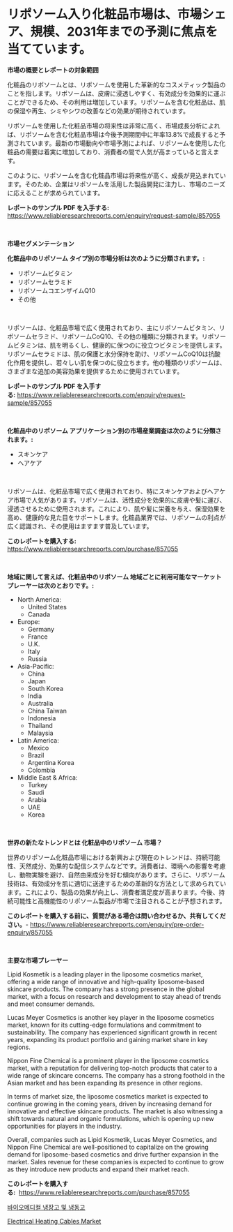 <p><h1>リポソーム入り化粧品市場は、市場シェア、規模、2031年までの予測に焦点を当てています。</h1></p><p><strong>市場の概要とレポートの対象範囲</strong></p>
<p><p>化粧品のリポソームとは、リポソームを使用した革新的なコスメティック製品のことを指します。リポソームは、皮膚に浸透しやすく、有効成分を効果的に運ぶことができるため、その利用は増加しています。リポソームを含む化粧品は、肌の保湿や再生、シミやシワの改善などの効果が期待されています。</p><p>リポソームを使用した化粧品市場の将来性は非常に高く、市場成長分析によれば、リポソームを含む化粧品市場は今後予測期間中に年率13.8%で成長すると予測されています。最新の市場動向や市場予測によれば、リポソームを使用した化粧品の需要は着実に増加しており、消費者の間で人気が高まっていると言えます。</p><p>このように、リポソームを含む化粧品市場は将来性が高く、成長が見込まれています。そのため、企業はリポソームを活用した製品開発に注力し、市場のニーズに応えることが求められています。</p></p>
<p><strong>レポートのサンプル PDF を入手する:</strong> <a href="https://www.reliableresearchreports.com/enquiry/request-sample/857055">https://www.reliableresearchreports.com/enquiry/request-sample/857055</a></p>
<p>&nbsp;</p>
<p><strong>市場セグメンテーション</strong></p>
<p><strong>化粧品中のリポソーム タイプ別の市場分析は次のように分類されます。:</strong></p>
<p><ul><li>リポソームビタミン</li><li>リポソームセラミド</li><li>リポソームコエンザイムQ10</li><li>その他</li></ul></p>
<p>&nbsp;</p>
<p><p>リポソームは、化粧品市場で広く使用されており、主にリポソームビタミン、リポソームセラミド、リポソームCoQ10、その他の種類に分類されます。リポソームビタミンは、肌を明るくし、健康的に保つのに役立つビタミンを提供します。リポソームセラミドは、肌の保護と水分保持を助け、リポソームCoQ10は抗酸化作用を提供し、若々しい肌を保つのに役立ちます。他の種類のリポソームは、さまざまな追加の美容効果を提供するために使用されています。</p></p>
<p><strong>レポートのサンプル PDF を入手する:</strong>&nbsp;<a href="https://www.reliableresearchreports.com/enquiry/request-sample/857055">https://www.reliableresearchreports.com/enquiry/request-sample/857055</a></p>
<p>&nbsp;</p>
<p><strong> 化粧品中のリポソーム アプリケーション別の市場産業調査は次のように分類されます。:</strong></p>
<p><ul><li>スキンケア</li><li>ヘアケア</li></ul></p>
<p>&nbsp;</p>
<p><p>リポソームは、化粧品市場で広く使用されており、特にスキンケアおよびヘアケア市場で人気があります。リポソームは、活性成分を効果的に皮膚や髪に運び、浸透させるために使用されます。これにより、肌や髪に栄養を与え、保湿効果を高め、健康的な見た目をサポートします。化粧品業界では、リポソームの利点が広く認識され、その使用はますます普及しています。</p></p>
<p><strong>このレポートを購入する:</strong>&nbsp; <a href="https://www.reliableresearchreports.com/purchase/857055">https://www.reliableresearchreports.com/purchase/857055</a></p>
<p>&nbsp;</p>
<p><strong>地域に関して言えば、化粧品中のリポソーム 地域ごとに利用可能なマーケットプレーヤーは次のとおりです。:</strong></p>
<p><ul>
    <li>
        North America:
        <ul>
            <li>United States</li>
            <li>Canada</li>
        </ul>
    </li>
    <li>
        Europe:
        <ul>
            <li>Germany</li>
            <li>France</li>
            <li>U.K.</li>
            <li>Italy</li>
            <li>Russia</li>
        </ul>
    </li>
    <li>
        Asia-Pacific:
        <ul>
            <li>China</li>
            <li>Japan</li>
            <li>South Korea</li>
            <li>India</li>
            <li>Australia</li>
            <li>China Taiwan</li>
            <li>Indonesia</li>
            <li>Thailand</li>
            <li>Malaysia</li>
        </ul>
    </li>
    <li>
        Latin America:
        <ul>
            <li>Mexico</li>
            <li>Brazil</li>
            <li>Argentina Korea</li>
            <li>Colombia</li>
        </ul>
    </li>
    <li>
        Middle East & Africa:
        <ul>
            <li>Turkey</li>
            <li>Saudi</li>
            <li>Arabia</li>
            <li>UAE</li>
            <li>Korea</li>
        </ul>
    </li>
    </ul></p>
<p>&nbsp;</p>
<p><strong>世界の新たなトレンドとは 化粧品中のリポソーム 市場？</strong></p>
<p><p>世界のリポソーム化粧品市場における新興および現在のトレンドは、持続可能性、天然成分、効果的な配信システムなどです。消費者は、環境への影響を考慮し、動物実験を避け、自然由来成分を好む傾向があります。さらに、リポソーム技術は、有効成分を肌に適切に送達するための革新的な方法として求められています。これにより、製品の効果が向上し、消費者満足度が高まります。今後、持続可能性と高機能性のリポソーム製品が市場で注目されることが予想されます。</p></p>
<p><strong>このレポートを購入する前に、質問がある場合は問い合わせるか、共有してください。</strong>- <a href="https://www.reliableresearchreports.com/enquiry/pre-order-enquiry/857055">https://www.reliableresearchreports.com/enquiry/pre-order-enquiry/857055</a></p>
<p>&nbsp;</p>
<p><strong>主要な市場プレーヤー</strong></p>
<p><p>Lipid Kosmetik is a leading player in the liposome cosmetics market, offering a wide range of innovative and high-quality liposome-based skincare products. The company has a strong presence in the global market, with a focus on research and development to stay ahead of trends and meet consumer demands.</p><p>Lucas Meyer Cosmetics is another key player in the liposome cosmetics market, known for its cutting-edge formulations and commitment to sustainability. The company has experienced significant growth in recent years, expanding its product portfolio and gaining market share in key regions.</p><p>Nippon Fine Chemical is a prominent player in the liposome cosmetics market, with a reputation for delivering top-notch products that cater to a wide range of skincare concerns. The company has a strong foothold in the Asian market and has been expanding its presence in other regions.</p><p>In terms of market size, the liposome cosmetics market is expected to continue growing in the coming years, driven by increasing demand for innovative and effective skincare products. The market is also witnessing a shift towards natural and organic formulations, which is opening up new opportunities for players in the industry.</p><p>Overall, companies such as Lipid Kosmetik, Lucas Meyer Cosmetics, and Nippon Fine Chemical are well-positioned to capitalize on the growing demand for liposome-based cosmetics and drive further expansion in the market. Sales revenue for these companies is expected to continue to grow as they introduce new products and expand their market reach.</p></p>
<p><strong>このレポートを購入する:</strong>&nbsp;&nbsp;<a href="https://www.reliableresearchreports.com/purchase/857055">https://www.reliableresearchreports.com/purchase/857055</a></p>
<p><p><a href="https://github.com/rsg307664904/Market-Research-Report-List-1/blob/main/849496015893.md">바이오메디컬 냉장고 및 냉동고</a></p><p><a href="https://copper-carbon-84f.notion.site/Electrical-Heating-Cables-Market-Size-Market-Trends-and-Growth-Outlook-forecasted-for-period-from--01ab4574e0aa484e81095ff65f8b19c8">Electrical Heating Cables Market</a></p></p>